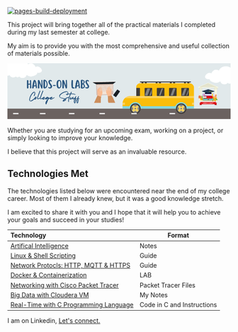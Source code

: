 [![pages-build-deployment](https://github.com/yaya2devops/UniversityLabs/actions/workflows/pages/pages-build-deployment/badge.svg)](https://github.com/yaya2devops/UniversityLabs/actions/workflows/pages/pages-build-deployment)

This project will bring together all of the practical materials I completed during my last semester at college. 

My aim is to provide you with the most comprehensive and useful collection of materials possible.


<img src="uni.png" > <br>

Whether you are studying for an upcoming exam, working on a project, or simply looking to improve your knowledge.

I believe that this project will serve as an invaluable resource. <br>



## Technologies Met
The technologies listed below were encountered near the end of my college career. Most of them I already knew, but it was a good knowledge stretch. 

I am excited to share it with you and I hope that it will help you to achieve your goals and succeed in your studies!



|  Technology | Format  | 
|:---|---|
|[Artifical Intelligence](ArtificialIntelligence/README.md)   |  Notes |  
|  [Linux & Shell Scripting](https://linux.yahya-abulhaj.dev/) | Guide  |
| [Network Protocls: HTTP, MQTT & HTTPS](Network/protocols.md)| Guide|
|  [Docker & Containerization](DockerF/README.md) |  LAB  |
|  [Networking with Cisco Packet Tracer](Network/README.md) | Packet Tracer Files  |
| [Big Data with Cloudera VM](BigData/README.md)  |  My Notes  |
| [Real-Time with C Programming Language](Real-time/README.md)  |  Code in C and Instructions |


I am on Linkedin, [Let's connect.](https://www.linkedin.com/in/yahya-abulhaj/) 
